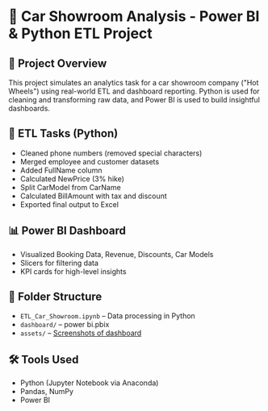 # 🚗 Car Showroom Analysis - Power BI & Python ETL Project

## 📌 Project Overview
This project simulates an analytics task for a car showroom company ("Hot Wheels") using real-world ETL and dashboard reporting. Python is used for cleaning and transforming raw data, and Power BI is used to build insightful dashboards.

## 🧹 ETL Tasks (Python)
- Cleaned phone numbers (removed special characters)
- Merged employee and customer datasets
- Added FullName column
- Calculated NewPrice (3% hike)
- Split CarModel from CarName
- Calculated BillAmount with tax and discount
- Exported final output to Excel

## 📊 Power BI Dashboard
- Visualized Booking Data, Revenue, Discounts, Car Models
- Slicers for filtering data
- KPI cards for high-level insights

## 📁 Folder Structure
- `ETL_Car_Showroom.ipynb` – Data processing in Python
- `dashboard/` – power bi.pbix
- `assets/` – [Screenshots of dashboard](https://github.com/yusufonline98/Car-Showroom-Analysis---Power-BI-Python-ETL-Project/blob/main/Powerbi_car_showroom_dashboard.png)

## 🛠 Tools Used
- Python (Jupyter Notebook via Anaconda)
- Pandas, NumPy
- Power BI
